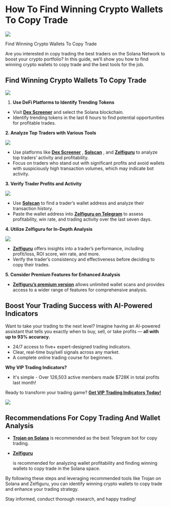 # How To Find Winning Crypto Wallets To Copy Trade

![](https://miro.medium.com/v2/1*gO04-HQHDqVb0_7vB-BcUQ.png)

Find Winning Crypto Wallets To Copy Trade

Are you interested in copy trading the best traders on the Solana Network to boost your crypto portfolio? In this guide, we’ll show you how to find winning crypto wallets to copy trade and the best tools for the job.

## Find Winning Crypto Wallets To Copy Trade

![](https://miro.medium.com/v2/1*Gz0_qe17dE5BOsaUNfQQXQ.png)

1. **Use DeFi Platforms to Identify Trending Tokens**

* Visit
  [**Dex Screener**](https://dexscreener.com/)
  and select the Solana blockchain.
* Identify trending tokens in the last 6 hours to find potential opportunities for profitable trades.

**2. Analyze Top Traders with Various Tools**

![](https://miro.medium.com/v2/1*ftkPW6TxaNwG8EgEMaPv4g.png)

* Use platforms like
  [**Dex Screener**](https://dexscreener.com/)
  ,
  [**Solscan**](https://solscan.io/)
  , and
  [**Zelfiguru**](https://t.me/zelfiguru_on_solana_bot?start=NjY4NjkwMzExOA==)
  to analyze top traders’ activity and profitability.
* Focus on traders who stand out with significant profits and avoid wallets with suspiciously high transaction volumes, which may indicate bot activity.

**3. Verify Trader Profits and Activity**

![](https://miro.medium.com/v2/1*hHszs92zC4gRSW643sy9vA.png)

* Use
  [**Solscan**](https://solscan.io/)
  to find a trader’s wallet address and analyze their transaction history.
* Paste the wallet address into
  [**Zelfiguru on Telegram**](https://t.me/zelfiguru_on_solana_bot?start=NjY4NjkwMzExOA==)
  to assess profitability, win rate, and trading activity over the last seven days.

**4. Utilize Zelfiguru for In-Depth Analysis**

![](https://miro.medium.com/v2/1*sLOygVKiPKhfd4G1hLEqJg.png)

* [**Zelfiguru**](https://t.me/zelfiguru_on_solana_bot?start=NjY4NjkwMzExOA==)
  offers insights into a trader’s performance, including profit/loss, ROI score, win rate, and more.
* Verify the trader’s consistency and effectiveness before deciding to copy their trades.

**5. Consider Premium Features for Enhanced Analysis**

* [**Zelfiguru’s premium version**](https://t.me/zelfiguru_on_solana_bot?start=NjY4NjkwMzExOA==)
  allows unlimited wallet scans and provides access to a wider range of features for comprehensive analysis.

## Boost Your Trading Success with AI-Powered Indicators

Want to take your trading to the next level? Imagine having an AI-powered assistant that tells you exactly when to buy, sell, or take profits —
**all with up to 93% accuracy.**

* 24/7 access to five+ expert-designed trading indicators.
* Clear, real-time buy/sell signals across any market.
* A complete online trading course for beginners.

**Why VIP Trading Indicators?**

* It's simple - Over 126,503 active members made $728K in total profits last month!

Ready to transform your trading game?
[**Get VIP Trading Indicators Today!**](https://vipindicators.xyz)

![](https://vipindicators.xyz/1.png)

## **Recommendations For Copy Trading And Wallet Analysis**

* [**Trojan on Solana**](https://t.me/solana_trojanbot?start=r-corokere)
  is recommended as the best Telegram bot for copy trading.

* [**Zelfiguru**](https://t.me/zelfiguru_on_solana_bot?start=NjY4NjkwMzExOA==)

  is recommended for analyzing wallet profitability and finding winning wallets to copy trade in the Solana space.

By following these steps and leveraging recommended tools like Trojan on Solana and Zelfiguru, you can identify winning crypto wallets to copy trade and enhance your trading strategy.

Stay informed, conduct thorough research, and happy trading!